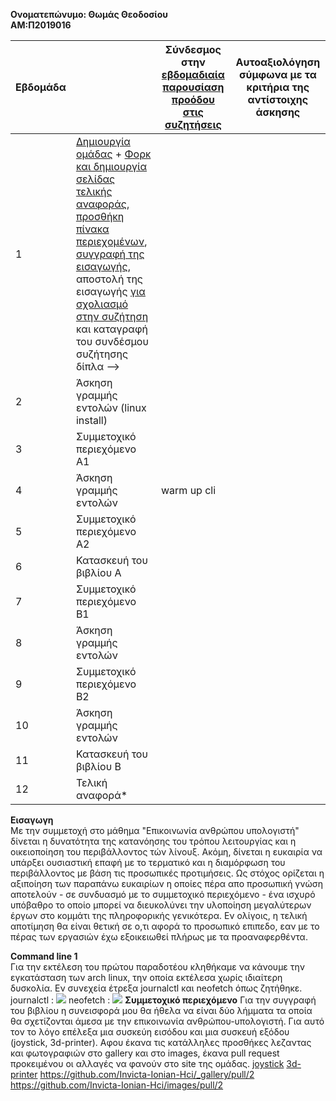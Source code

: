 <b>Ονοματεπώνυμο: Θωμάς Θεοδοσίου</b></br>
<b>ΑΜ:Π2019016</b></br>



 Εβδομάδα || Σύνδεσμος στην [εβδομαδιαία παρουσίαση προόδου στις συζητήσεις](https://github.com/courses-ionio/help/discussions/categories/show-and-tell) | Αυτοαξιολόγηση σύμφωνα με τα κριτήρια της αντίστοιχης άσκησης |
| --- | --- | --- | --- |
| 1 |  [Δημιουργία ομάδας](https://github.com/courses-ionio/hci/discussions/1794) + [Φορκ και δημιουργία σελίδας τελικής αναφοράς](https://courses-ionio.github.io/help/guide/), [προσθήκη πίνακα περιεχομένων](https://raw.githubusercontent.com/courses-ionio/hci/master/README.md), [συγγραφή της εισαγωγής](https://courses-ionio.github.io/help/intro/), αποστολή της εισαγωγής [για σχολιασμό στην συζήτηση](https://github.com/courses-ionio/help/discussions/categories/show-and-tell) και καταγραφή του συνδέσμου συζήτησης δίπλα --> | | |
| 2 | Άσκηση γραμμής εντολών (linux install) | | |
| 3 | Συμμετοχικό περιεχόμενο A1 | | |
| 4 | Άσκηση γραμμής εντολών | warm up cli | |
| 5 | Συμμετοχικό περιεχόμενο A2 | | |
| 6 | Κατασκευή του βιβλίου Α | | |
| 7 | Συμμετοχικό περιεχόμενο B1 | | |
| 8 | Άσκηση γραμμής εντολών | | |
| 9 | Συμμετοχικό περιεχόμενο B2 | | |
| 10 | Άσκηση γραμμής εντολών | | |
| 11 | Κατασκευή του βιβλίου Β | | |
| 12 | Τελική αναφορά* | | |

<b>Εισαγωγη</b></br>
Με την συμμετοχή στο μάθημα "Επικοινωνία ανθρώπου υπολογιστή" δίνεται η δυνατότητα της κατανόησης του τρόπου λειτουργίας και η οικειοποίηση του περιβάλλοντος τών λίνουξ. Ακόμη, δίνεται η ευκαιρία να υπάρξει ουσιαστική επαφή με το τερματικό και η διαμόρφωση του περιβάλλοντος με βάση τις προσωπικές προτιμήσεις. Ως στόχος ορίζεται η  αξιποίηση των παραπάνω ευκαιρίων η οποίες πέρα απο προσωπική γνώση αποτελούν - σε συνδυασμό με το συμμετοχικό περιεχόμενο - ένα ισχυρό υπόβαθρο το οποίο μπορεί να διευκολύνει την υλοποίηση μεγαλύτερων έργων στο κομμάτι της πληροφορικής γενικότερα. Εν ολίγοις, η τελική αποτίμηση θα είναι θετική σε ο,τι αφορά το προσωπικό επιπεδο, εαν με το πέρας των εργασιών έχω εξοικειωθεί πλήρως με τα προαναφερθέντα.</br>

<b>Command line 1</b></br>
Για την εκτέλεση του πρώτου παραδοτέου κληθήκαμε να κάνουμε την εγκατάσταση των arch linux, την οποία εκτέλεσα χωρίς ιδιαίτερη δυσκολία. Εν συνεχεία έτρεξα journalctl και neofetch όπως ζητήθηκε.</br>
journalctl : <a href="https://asciinema.org/a/G7mTC2jDIzowd6rI6yzaPrexK" target="_blank"><img src="https://asciinema.org/a/G7mTC2jDIzowd6rI6yzaPrexK.svg" /></a>
neofetch : <a href="https://asciinema.org/a/FGyJE20i0X3am4wXJsQs2YOkc" target="_blank"><img src="https://asciinema.org/a/FGyJE20i0X3am4wXJsQs2YOkc.svg" /></a>
<b> Συμμετοχικό περιεχόμενο</b>
Για την συγγραφή του βιβλίου η συνεισφορά μου θα ήθελα να είναι δύο λήμματα τα οποία θα σχετίζονται άμεσα με την επικοινωνία ανθρώπου-υπολογιστή. Για αυτό τον το λόγο επέλεξα μια συσκεύη εισόδου και μια συσκευή εξόδου (joystick, 3d-printer). Αφου έκανα τις κατάλληλες προσθήκες λεζαντας και φωτογραφιών στο gallery και στο images, έκανα pull request προκειμένου οι αλλαγές να φανούν στο site της ομάδας. 
 [joystick](https://invicta-team-project.netlify.app/gallery/joystick/)
 [3d-printer](https://invicta-team-project.netlify.app/gallery/3d-printer/)
 https://github.com/Invicta-Ionian-Hci/_gallery/pull/2
 https://github.com/Invicta-Ionian-Hci/images/pull/2
